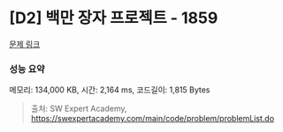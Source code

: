 # [D2] 백만 장자 프로젝트 - 1859 

[문제 링크](https://swexpertacademy.com/main/code/problem/problemDetail.do?contestProbId=AV5LrsUaDxcDFAXc) 

### 성능 요약

메모리: 134,000 KB, 시간: 2,164 ms, 코드길이: 1,815 Bytes



> 출처: SW Expert Academy, https://swexpertacademy.com/main/code/problem/problemList.do